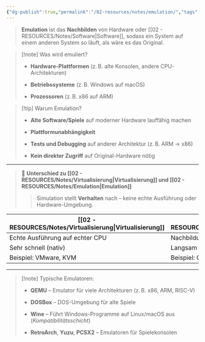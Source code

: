 ```yaml
---
{"dg-publish":true,"permalink":"/02-resources/notes/emulation/","tags":["informatik/virtualisierung"],"noteIcon":"","updated":"2025-08-26T16:35:03.714+02:00"}
---
```


> **Emulation** ist das **Nachbilden** von Hardware oder [[02 - RESOURCES/Notes/Software\|Software]], sodass ein System auf einem anderen System so läuft, als wäre es das Original.

> [!note] Was wird emuliert?
> 
> - **Hardware-Plattformen** (z. B. alte Konsolen, andere CPU-Architekturen)
>     
> - **Betriebssysteme** (z. B. Windows auf macOS)
>     
> - **Prozessoren** (z. B. x86 auf ARM)
>     

> [!tip] Warum Emulation?
> 
> - **Alte Software/Spiele** auf moderner Hardware lauffähig machen
>     
> - **Plattformunabhängigkeit**
>     
> - **Tests und Debugging** auf anderer Architektur (z. B. ARM → x86)
>     
> - **Kein direkter Zugriff** auf Original-Hardware nötig
>     

---

> 🔄 **Unterschied zu [[02 - RESOURCES/Notes/Virtualisierung\|Virtualisierung]] und [[02 - RESOURCES/Notes/Emulation\|Emulation]]**
> 
> > Simulation stellt **Verhalten** nach – keine echte Ausführung oder Hardware-Umgebung.

| [[02 - RESOURCES/Notes/Virtualisierung\|Virtualisierung]]             | [[02 - RESOURCES/Notes/Emulation\|Emulation]]                | [[02 - RESOURCES/Notes/Simulation\|Simulation]]                      |
| ------------------------------- | ---------------------------- | ----------------------------------- |
| Echte Ausführung auf echter CPU | Nachbildung fremder Hardware | Nachbildung des **Verhaltens**      |
| Sehr schnell (nativ)            | Langsam (wegen Übersetzung)  | Geschwindigkeit variabel            |
| Beispiel: VMware, KVM           | Beispiel: QEMU, Yuzu         | Beispiel: GNS3, Flugsimulator, NS-3 |


---

> [!note] Typische Emulatoren:
> 
> - **QEMU** – Emulator für viele Architekturen (z. B. x86, ARM, RISC-V)
>     
> - **DOSBox** – DOS-Umgebung für alte Spiele
>     
> - **Wine** – Führt Windows-Programme auf Linux/macOS aus (_Kompatibilitätsschicht_)
>     
> - **RetroArch**, **Yuzu**, **PCSX2** – Emulatoren für Spielekonsolen
>     
